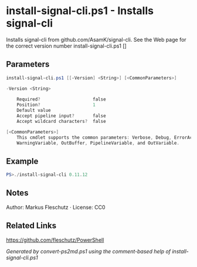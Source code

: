 # install-signal-cli.ps1 - Installs signal-cli

Installs signal-cli from github.com/AsamK/signal-cli. See the Web page for the correct version number
install-signal-cli.ps1 [<version>]

## Parameters
```powershell
install-signal-cli.ps1 [[-Version] <String>] [<CommonParameters>]

-Version <String>
    
    Required?                    false
    Position?                    1
    Default value                
    Accept pipeline input?       false
    Accept wildcard characters?  false

[<CommonParameters>]
    This cmdlet supports the common parameters: Verbose, Debug, ErrorAction, ErrorVariable, WarningAction, 
    WarningVariable, OutBuffer, PipelineVariable, and OutVariable.
```

## Example
```powershell
PS>./install-signal-cli 0.11.12
```


## Notes
Author: Markus Fleschutz · License: CC0

## Related Links
https://github.com/fleschutz/PowerShell

*Generated by convert-ps2md.ps1 using the comment-based help of install-signal-cli.ps1*
